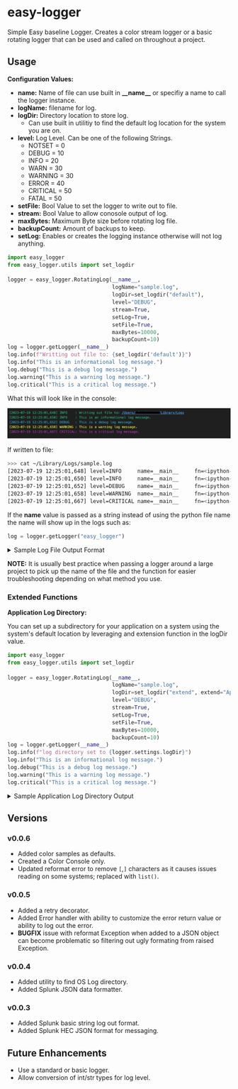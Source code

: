 # easy-logger

Simple Easy baseline Logger. Creates a color stream logger or a basic rotating logger that can be used and called on throughout a project.

## Usage

__Configuration Values:__

* __name:__ Name of file can use built in __\_\_name\_\___ or specifiy a name to call the logger instance.
* __logName:__ filename for log.
* __logDir:__ Directory location to store log.
  * Can use built in utilitiy to find the default log location for the system you are on.
* __level:__ Log Level. Can be one of the following Strings.
  * NOTSET = 0
  * DEBUG = 10
  * INFO = 20
  * WARN = 30
  * WARNING = 30
  * ERROR = 40
  * CRITICAL = 50
  * FATAL = 50
* __setFile:__ Bool Value to set the logger to write out to file.
* __stream:__ Bool Value to allow conosole output of log.
* __maxBytes:__ Maximum Byte size before rotating log file.
* __backupCount:__ Amount of backups to keep.
* __setLog:__ Enables or creates the logging instance otherwise will not log anything.

```python
import easy_logger
from easy_logger.utils import set_logdir

logger = easy_logger.RotatingLog(__name__,
                                 logName="sample.log",
                                 logDir=set_logdir("default"),
                                 level="DEBUG",
                                 stream=True,
                                 setLog=True,
                                 setFile=True,
                                 maxBytes=10000,
                                 backupCount=10)
log = logger.getLogger(__name__)
log.info(f"Writting out file to: {set_logdir('default')}")
log.info("This is an informational log message.")
log.debug("This is a debug log message.")
log.warning("This is a warning log message.")
log.critical("This is a critical log message.")

```

What this will look like in the console:

![console output](https://raw.githubusercontent.com/atav928/py-easy-logger/main/images/sample_output.jpg?token=GHSAT0AAAAAACB6S7Y5A4D4GS7OQRKEILDCZGEADKA)


If written to file:

```bash
>>> cat ~/Library/Logs/sample.log 
[2023-07-19 12:25:01,648] level=INFO     name=__main__     fn=<ipython-input-1-e1c5bba1549c> ln=14 func=<module>: Writting out file to: ~/Library/Logs
[2023-07-19 12:25:01,650] level=INFO     name=__main__     fn=<ipython-input-1-e1c5bba1549c> ln=15 func=<module>: This is an informational log message.
[2023-07-19 12:25:01,652] level=DEBUG    name=__main__     fn=<ipython-input-1-e1c5bba1549c> ln=16 func=<module>: This is a debug log message.
[2023-07-19 12:25:01,658] level=WARNING  name=__main__     fn=<ipython-input-1-e1c5bba1549c> ln=17 func=<module>: This is a warning log message.
[2023-07-19 12:25:01,667] level=CRITICAL name=__main__     fn=<ipython-input-1-e1c5bba1549c> ln=18 func=<module>: This is a critical log message.
```

If the __name__ value is passed as a string instead of using the python file name the name will show up in the logs such as:

```python
log = logger.getLogger("easy_logger")
```

<details><summary> Sample Log File Output Format</summary><p>

```bash
[2023-07-19 12:34:53,266] level=INFO     name=easy_logger  fn=<ipython-input-2-297430e75a74> ln=14 func=<module>: Writting out file to: ~/Library/Logs
[2023-07-19 12:34:53,268] level=INFO     name=easy_logger  fn=<ipython-input-2-297430e75a74> ln=15 func=<module>: This is an informational log message.
[2023-07-19 12:34:53,268] level=DEBUG    name=easy_logger  fn=<ipython-input-2-297430e75a74> ln=16 func=<module>: This is a debug log message.
[2023-07-19 12:34:53,269] level=WARNING  name=easy_logger  fn=<ipython-input-2-297430e75a74> ln=17 func=<module>: This is a warning log message.
[2023-07-19 12:34:53,269] level=CRITICAL name=easy_logger  fn=<ipython-input-2-297430e75a74> ln=18 func=<module>: This is a critical log message.
```

</p></details>

__NOTE:__ It is usually best practice when passing a logger around a large project to pick up the name of the file and the function for easier troubleshooting depending on what method you use.

### Extended Functions

__Application Log Directory:__

You can set up a subdirectory for your application on a system using the system's default location by leveraging and extension function in the logDir value.

```python
import easy_logger
from easy_logger.utils import set_logdir

logger = easy_logger.RotatingLog(__name__,
                                 logName="sample.log",
                                 logDir=set_logdir("extend", extend="ApplicationName"),
                                 level="DEBUG",
                                 stream=True,
                                 setLog=True,
                                 setFile=True,
                                 maxBytes=10000,
                                 backupCount=10)
log = logger.getLogger(__name__)
log.info(f"log directory set to {logger.settings.logDir}")
log.info("This is an informational log message.")
log.debug("This is a debug log message.")
log.warning("This is a warning log message.")
log.critical("This is a critical log message.")
```

<details><summary>Sample Application Log Directory Output</summary><p>

```bash
>>> cat ~/Library/Logs/ApplicationName/sample.log

[2023-07-28 13:03:48,438] level=INFO     name=__main__     fn=<ipython-input-3-edd6755574f8> ln=1 func=<module>: log directory set to ~/Library/Logs/ApplicationName
[2023-07-28 13:03:48,443] level=INFO     name=__main__     fn=<ipython-input-3-edd6755574f8> ln=2 func=<module>: This is an informational log message.
[2023-07-28 13:03:48,446] level=DEBUG    name=__main__     fn=<ipython-input-3-edd6755574f8> ln=3 func=<module>: This is a debug log message.
[2023-07-28 13:03:48,450] level=WARNING  name=__main__     fn=<ipython-input-3-edd6755574f8> ln=4 func=<module>: This is a warning log message.
[2023-07-28 13:03:48,452] level=CRITICAL name=__main__     fn=<ipython-input-3-edd6755574f8> ln=5 func=<module>: This is a critical log message.
```

</p></details>

## Versions

### v0.0.6

* Added color samples as defaults.
* Created a Color Console only.
* Updated reformat error to remove `[`,`]` characters as it causes issues reading on some systems; replaced with `list()`.

### v0.0.5

* Added a retry decorator.
* Added Error handler with ability to customize the error return value or ability to log out the error.
* __BUGFIX__ issue with reformat Exception when added to a JSON object can become problematic so filtering out ugly formating from raised Exception.

### v0.0.4

* Added utility to find OS Log directory.
* Added Splunk JSON data formatter.

### v0.0.3

* Added Splunk basic string log out format.
* Added Splunk HEC JSON format for messaging.

## Future Enhancements

* Use a standard or basic logger.
* Allow conversion of int/str types for log level.
